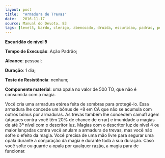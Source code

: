 ```yaml
---
layout: post
title:  "Armadura de Trevas"
date:   2016-11-17
source: Manual do Devoto. 83
tags: [level5, bardo, clerigo, abencoado, druida, escuridao, padrao, pessoal, dia, nenhum, componente]
---
```


**Escuridão de nível 5**

**Tempo de Execução**: Ação Padrão;

**Alcance**: pessoal;

**Duração**: 1 dia;

**Teste de Resistência**: nenhum;

**Componente material**: uma opala no valor de 500 TO, que não é consumida com a magia.

Você cria uma armadura etérea 
feita de sombras para protegê-lo. Essa armadura lhe concede um bônus de +8 
em CA que não se acumula com outros 
bônus por armaduras. As trevas também 
lhe concedem camufl agem (ataques contra você têm 20% de chance de errar) e 
imunidade a magias de até 3º nível com 
o descritor luz. Magias com o descritor 
luz de nível 4 ou maior lançadas contra 
você anulam a armadura de trevas, mas 
você não sofre o efeito da magia.
Você precisa de uma mão livre para 
segurar uma opala durante a conjuração 
da magia e durante toda a sua duração. 
Caso você solte ou guarde a opala por 
qualquer razão, a magia para de funcionar.
